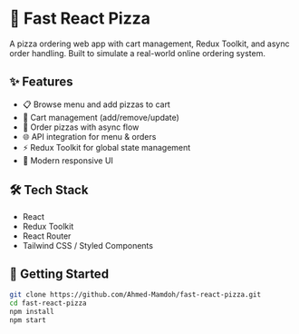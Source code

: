 # 🍕 Fast React Pizza

A pizza ordering web app with cart management, Redux Toolkit, and async order handling. Built to simulate a real-world online ordering system.

## ✨ Features
- 📋 Browse menu and add pizzas to cart  
- 🛒 Cart management (add/remove/update)  
- 🔄 Order pizzas with async flow  
- 🌐 API integration for menu & orders  
- ⚡ Redux Toolkit for global state management  
- 🎨 Modern responsive UI  

## 🛠️ Tech Stack
- React  
- Redux Toolkit  
- React Router  
- Tailwind CSS / Styled Components 

## 🚀 Getting Started
```bash
git clone https://github.com/Ahmed-Mamdoh/fast-react-pizza.git
cd fast-react-pizza
npm install
npm start
